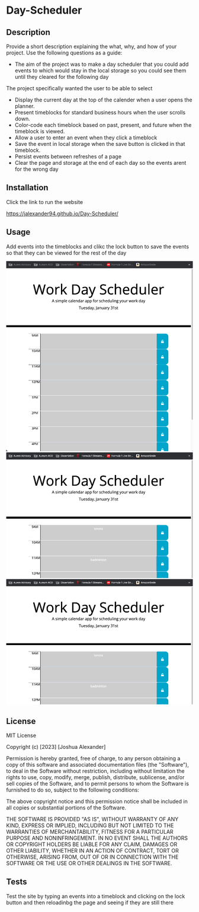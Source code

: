 # Day-Scheduler

## Description

Provide a short description explaining the what, why, and how of your project. Use the following questions as a guide:

- The aim of the project was to make a day scheduler that you could add events to which would stay in the local storage so you could see them until they cleared for the following day

The project specifically wanted the user to be able to select

- Display the current day at the top of the calender when a user opens the planner.
- Present timeblocks for standard business hours when the user scrolls down.
- Color-code each timeblock based on past, present, and future when the timeblock is viewed.
- Allow a user to enter an event when they click a timeblock
- Save the event in local storage when the save button is clicked in that timeblock.
- Persist events between refreshes of a page
- Clear the page and storage at the end of each day so the events arent for the wrong day

## Installation

Click the link to run the website

https://jalexander94.github.io/Day-Scheduler/

## Usage

Add events into the timeblocks and clikc the lock button to save the events so that they can be viewed for the rest of the day

![screenshot of the webpage before any events have been added](https://github.com/JAlexander94/Day-Scheduler/blob/main/assets/images/Screenshot%202023-01-31%20at%2021.24.14.png)
![screenshot of the webpage with two events added and the lock symbol chnaged to symbolise to the user that it has been saved](https://github.com/JAlexander94/Day-Scheduler/blob/main/assets/images/Screenshot%202023-01-31%20at%2021.24.55.png)
![screenshot of the webpage with the events still there after reloading but the locks open to symbolise that the user may want to change them](https://github.com/JAlexander94/Day-Scheduler/blob/main/assets/images/Screenshot%202023-01-31%20at%2021.25.10.png)

## License

MIT License

Copyright (c) [2023] [Joshua Alexander]

Permission is hereby granted, free of charge, to any person obtaining a copy
of this software and associated documentation files (the "Software"), to deal
in the Software without restriction, including without limitation the rights
to use, copy, modify, merge, publish, distribute, sublicense, and/or sell
copies of the Software, and to permit persons to whom the Software is
furnished to do so, subject to the following conditions:

The above copyright notice and this permission notice shall be included in all
copies or substantial portions of the Software.

THE SOFTWARE IS PROVIDED "AS IS", WITHOUT WARRANTY OF ANY KIND, EXPRESS OR
IMPLIED, INCLUDING BUT NOT LIMITED TO THE WARRANTIES OF MERCHANTABILITY,
FITNESS FOR A PARTICULAR PURPOSE AND NONINFRINGEMENT. IN NO EVENT SHALL THE
AUTHORS OR COPYRIGHT HOLDERS BE LIABLE FOR ANY CLAIM, DAMAGES OR OTHER
LIABILITY, WHETHER IN AN ACTION OF CONTRACT, TORT OR OTHERWISE, ARISING FROM,
OUT OF OR IN CONNECTION WITH THE SOFTWARE OR THE USE OR OTHER DEALINGS IN THE
SOFTWARE.


## Tests

Test the site by typing an events into a timeblock and clicking on the lock button and then reloadinbg the page and seeing if they are still there
